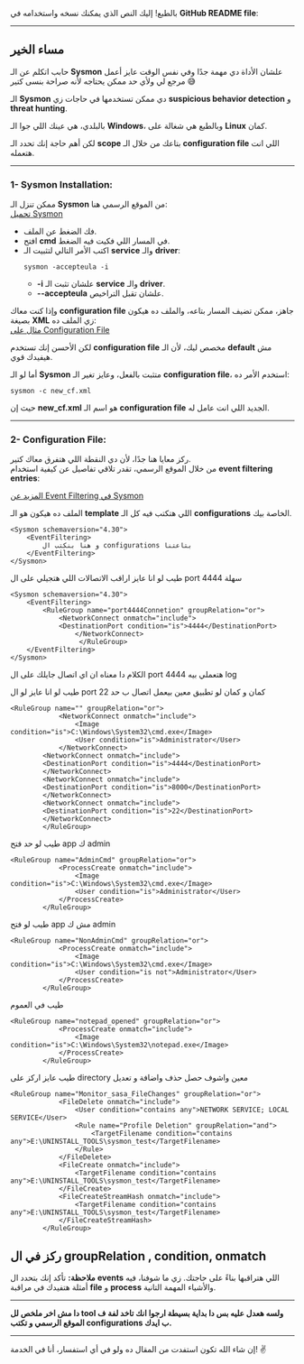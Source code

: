 بالطبع! إليك النص الذي يمكنك نسخه واستخدامه في **GitHub README file**:

---

## مساء الخير

حابب اتكلم عن الـ **Sysmon** علشان الأداة دي مهمة جدًا وفي نفس الوقت عايز أعمل مرجع لي ولأي حد ممكن يحتاجه لأنه صراحة بنسى كتير 😅

الـ **Sysmon** دي ممكن تستخدمها في حاجات زي **suspicious behavior detection** و **threat hunting**.

بالبلدي، هي عينك اللي جوا الـ **Windows**، وبالطبع هي شغالة على **Linux** كمان.

لكن أهم حاجة إنك تحدد الـ **scope** بتاعك من خلال الـ **configuration file** اللي انت هتعمله.

---

### 1- **Sysmon Installation:**

ممكن تنزل الـ **Sysmon** من الموقع الرسمي هنا:  
[تحميل Sysmon](https://download.sysinternals.com/files/Sysmon.zip)

- فك الضغط عن الملف.
- افتح **cmd** في المسار اللي فكيت فيه الضغط.
- اكتب الأمر التالي لتثبيت الـ **service** والـ **driver**:
  ```
  sysmon -accepteula -i
  ```
  - **-i** علشان تثبت الـ **service** والـ **driver**.
  - **--accepteula** علشان تقبل التراخيص.

وإذا كنت معاك **configuration file** جاهز، ممكن تضيف المسار بتاعه، والملف ده هيكون بصيغة **XML** زي الملف ده:  
[مثال على Configuration File](https://github.com/SwiftOnSecurity/sysmon-config/blob/master/sysmonconfig-export.xml)

لكن الأحسن إنك تستخدم **configuration file** مخصص ليك، لأن الـ **default** مش هيفيدك قوي.

أما لو الـ **Sysmon** متثبت بالفعل، وعايز تغير الـ **configuration file**، استخدم الأمر ده:
```
sysmon -c new_cf.xml
```
حيث إن **new_cf.xml** هو اسم الـ **configuration file** الجديد اللي انت عامل له.

---

### 2- **Configuration File:**

ركز معايا هنا جدًا، لأن دي النقطة اللي هتفرق معاك كتير.  
من خلال الموقع الرسمي، تقدر تلاقي تفاصيل عن كيفية استخدام **event filtering entries**:

[المزيد عن Event Filtering في Sysmon](https://learn.microsoft.com/en-us/sysinternals/downloads/sysmon#event-filtering-entries)

الملف ده هيكون هو الـ **template** اللي هتكتب فيه كل الـ **configurations** الخاصة بيك.
```
<Sysmon schemaversion="4.30">
    <EventFiltering>
		و هنا بنكتب ال configurations بتاعتنا
    </EventFiltering>
</Sysmon>
```
طيب لو انا عايز اراقب الاتصالات اللي هتجيلي على ال port 4444 سهلة 
```
<Sysmon schemaversion="4.30">
    <EventFiltering>
		<RuleGroup name="port4444Connetion" groupRelation="or">
		    <NetworkConnect onmatch="include">
			<DestinationPort condition="is">4444</DestinationPort>
	    	    </NetworkConnect>
                 </RuleGroup>
    </EventFiltering>
</Sysmon>
```
الكلام دا معناه ان اي اتصال جايلك على ال port 4444 هتعملي بيه log 

طيب لو انا عايز لو ال port 22 كمان و كمان لو تطبيق معين بيعمل اتصال ب حد 
```
<RuleGroup name="" groupRelation="or">
            <NetworkConnect onmatch="include">
                <Image condition="is">C:\Windows\System32\cmd.exe</Image>
                <User condition="is">Administrator</User>
            </NetworkConnect>
	    <NetworkConnect onmatch="include">
		<DestinationPort condition="is">4444</DestinationPort>
	    </NetworkConnect>
	    <NetworkConnect onmatch="include">
		<DestinationPort condition="is">8000</DestinationPort>
	    </NetworkConnect>
	    <NetworkConnect onmatch="include">
		<DestinationPort condition="is">22</DestinationPort>
	    </NetworkConnect>
        </RuleGroup>
```
طيب لو حد فتح app ك admin
```
<RuleGroup name="AdminCmd" groupRelation="or">
            <ProcessCreate onmatch="include">
                <Image condition="is">C:\Windows\System32\cmd.exe</Image>
                <User condition="is">Administrator</User>
            </ProcessCreate>
        </RuleGroup>
```
طيب لو فتح app مش ك  admin
```
<RuleGroup name="NonAdminCmd" groupRelation="or">
            <ProcessCreate onmatch="include">
                <Image condition="is">C:\Windows\System32\cmd.exe</Image>
                <User condition="is not">Administrator</User>
            </ProcessCreate>
        </RuleGroup>
```
طيب في العموم 
```
<RuleGroup name="notepad_opened" groupRelation="or">
            <ProcessCreate onmatch="include">
                <Image condition="is">C:\Windows\System32\notepad.exe</Image>
            </ProcessCreate>
        </RuleGroup>
```
طيب عايز اركز على directory معين واشوف حصل حذف واضافة و تعديل
```
<RuleGroup name="Monitor_sasa_FileChanges" groupRelation="or">
            <FileDelete onmatch="include">
                <User condition="contains any">NETWORK SERVICE; LOCAL SERVICE</User>
                <Rule name="Profile Deletion" groupRelation="and">
                    <TargetFilename condition="contains any">E:\UNINSTALL_TOOLS\sysmon_test</TargetFilename>
                </Rule>
            </FileDelete>
            <FileCreate onmatch="include">
                <TargetFilename condition="contains any">E:\UNINSTALL_TOOLS\sysmon_test</TargetFilename>
            </FileCreate>
            <FileCreateStreamHash onmatch="include">
                <TargetFilename condition="contains any">E:\UNINSTALL_TOOLS\sysmon_test</TargetFilename>
            </FileCreateStreamHash>
        </RuleGroup>
```
ركز في ال groupRelation , condition, onmatch
---

**ملاحظة:** تأكد إنك بتحدد ال **events** اللي هتراقبها بناءً على حاجتك. زي ما شوفنا، فيه أمثلة هتفيدك في مراقبة **file** و **process** والأشياء المهمة التانية.

---

**دا مش اخر ملخص لل tool ولسه هعدل عليه بس دا بداية بسيطة ارجوا انك تاخد لفة ف الموقع الرسمي و تكتب configurations ب ايدك.**

---

إن شاء الله تكون استفدت من المقال ده ولو في أي استفسار، أنا في الخدمة! ✌️
